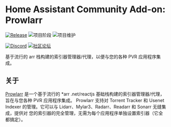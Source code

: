 # Home Assistant Community Add-on: Prowlarr

[![Release][release-shield]][release] ![项目阶段][project-stage-shield] ![项目维护][maintenance-shield]

[![Discord][discord-shield]][discord] [![社区论坛][forum-shield]][forum]

基于流行的 arr 栈构建的索引器管理器/代理，以便与您的各种 PVR 应用程序集成。

## 关于

[Prowlarr] 是一个基于流行的 *arr .net/reactjs
基础栈构建的索引器管理器/代理，旨在与您各种 PVR 应用程序集成。 Prowlarr 支持对 Torrent Tracker 和 Usenet Indexer 的管理。它可以与
Lidarr、Mylar3、Radarr、Readarr 和 Sonarr 无缝集成，提供对
您的索引器的完全管理，无需为每个应用程序单独设置索引器（它全都搞定）。

[Prowlarr]: https://github.com/Prowlarr/Prowlarr

[discord-shield]: https://img.shields.io/discord/330944238910963714.svg
[discord]: https://discord.gg/c5DvZ4e
[forum-shield]: https://img.shields.io/badge/community-forum-brightgreen.svg
[forum]: https://community.home-assistant.io/t/?u=frenck
[maintenance-shield]: https://img.shields.io/maintenance/yes/2024.svg
[project-stage-shield]: https://img.shields.io/badge/project%20stage-experimental-yellow.svg
[release-shield]: https://img.shields.io/badge/version-v0.18.0-blue.svg
[release]: https://github.com/hassio-addons/addon-prowlarr/tree/v0.18.0